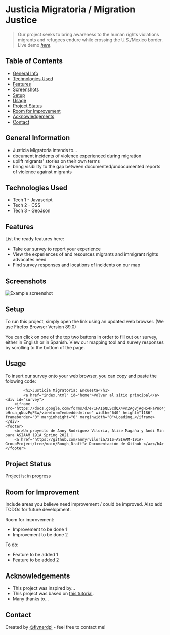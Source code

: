 # Justicia Migratoria / Migration Justice
> Our project seeks to bring awareness to the human rights violations migrants and refugees endure while crossing the U.S./Mexico border.
> Live demo [_here_](https://annyrviloria.github.io/21S-ASIAAM-191A-GroupProject/index.html). <!-- If you have the project hosted somewhere, include the link here. -->

## Table of Contents
* [General Info](#general-information)
* [Technologies Used](#technologies-used)
* [Features](#features)
* [Screenshots](#screenshots)
* [Setup](#setup)
* [Usage](#usage)
* [Project Status](#project-status)
* [Room for Improvement](#room-for-improvement)
* [Acknowledgements](#acknowledgements)
* [Contact](#contact)
<!-- * [License](#license) -->


## General Information
- Justicia Migratoria intends to...
- document incidents of violence experienced during migration
- uplift migrants' stories on their own terms
- bring visibility to the gap between documented/undocumented reports of violence against migrants
<!-- You don't have to answer all the questions - just the ones relevant to your project. -->


## Technologies Used
- Tech 1 - Javascript
- Tech 2 - CSS
- Tech 3 - GeoJson


## Features
List the ready features here:
- Take our survey to report your experience
- View the experiences of and resources migrants and immigrant rights advocates need
- Find survey responses and locations of incidents on our map


## Screenshots
![Example screenshot](./img/screenshot.png)
<!-- If you have screenshots you'd like to share, include them here. -->


## Setup
To run this project, simply open the link using an updated web browser. (We use Firefox Browser Version 89.0)

You can click on one of the top two buttons in order to fill out our survey, either in English or in Spanish.
View our mapping tool and survey responses by scrolling to the bottom of the page.


## Usage
To insert our survey onto your web browser, you can copy and paste the folowing code:

            <h1>Justicia Migratoria: Encuesta</h1> 
            <a href="index.html" id="home">Volver al sitio principal</a>
    <div id="survey">
        <iframe src="https://docs.google.com/forms/d/e/1FAIpQLScdQX4vn2Ag8jAgH54FaPno4jZRMnPnMw-bHrua_qNuzPqP3w/viewform?embedded=true" width="640" height="1186" frameborder="0" marginheight="0" marginwidth="0">Loading…</iframe>    </div>
    <footer>  
        <br>Un proyecto de Anny Rodriguez Viloria, Alize Magaña y Andi Min para ASIAAM 191A Spring 2021 |
        <a href="https://github.com/annyrviloria/21S-ASIAAM-191A-GroupProject/tree/main/Rough_Draft"> Documentación de Github </a></h4>
    </footer> 


## Project Status
Project is: in progress


## Room for Improvement
Include areas you believe need improvement / could be improved. Also add TODOs for future development.

Room for improvement:
- Improvement to be done 1
- Improvement to be done 2

To do:
- Feature to be added 1
- Feature to be added 2


## Acknowledgements

- This project was inspired by...
- This project was based on [this tutorial](https://www.example.com).
- Many thanks to...


## Contact
Created by [@flynerdpl](https://www.flynerd.pl/) - feel free to contact me!


<!-- Optional -->
<!-- ## License -->
<!-- This project is open source and available under the [... License](). -->

<!-- You don't have to include all sections - just the one's relevant to your project -->
